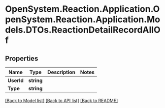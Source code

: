 # OpenSystem.Reaction.Application.OpenSystem.Reaction.Application.Models.DTOs.ReactionDetailRecordAllOf

## Properties

Name | Type | Description | Notes
------------ | ------------- | ------------- | -------------
**UserId** | **string** |  | 
**Type** | **string** |  | 

[[Back to Model list]](../README.md#documentation-for-models) [[Back to API list]](../README.md#documentation-for-api-endpoints) [[Back to README]](../README.md)

